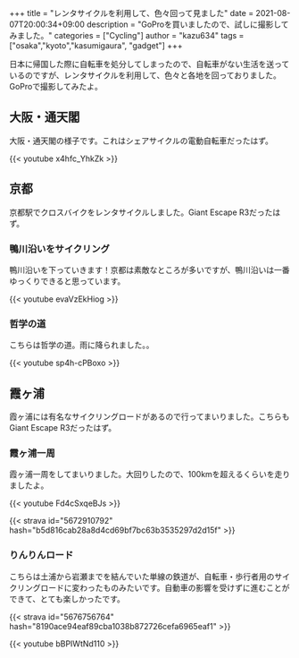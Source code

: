 +++
title = "レンタサイクルを利用して、色々回って見ました"
date = 2021-08-07T20:00:34+09:00
description = "GoProを買いましたので、試しに撮影してみました。"
categories = ["Cycling"]
author = "kazu634"
tags = ["osaka","kyoto","kasumigaura", "gadget"]
+++

日本に帰国した際に自転車を処分してしまったので、自転車がない生活を送っているのですが、レンタサイクルを利用して、色々と各地を回っておりました。GoProで撮影してみたよ。

## 大阪・通天閣
大阪・通天閣の様子です。これはシェアサイクルの電動自転車だったはず。

{{< youtube x4hfc_YhkZk >}}

## 京都
京都駅でクロスバイクをレンタサイクルしました。Giant Escape R3だったはず。

### 鴨川沿いをサイクリング
鴨川沿いを下っていきます！京都は素敵なところが多いですが、鴨川沿いは一番ゆっくりできると思っています。

{{< youtube evaVzEkHiog >}}

### 哲学の道
こちらは哲学の道。雨に降られました。。

{{< youtube sp4h-cPBoxo >}}


## 霞ヶ浦
霞ヶ浦には有名なサイクリングロードがあるので行ってまいりました。こちらもGiant Escape R3だったはず。

### 霞ヶ浦一周
霞ヶ浦一周をしてまいりました。大回りしたので、100kmを超えるくらいを走りましたよ。

{{< youtube Fd4cSxqeBJs >}}

{{< strava id="5672910792" hash="b5d816cab28a8d4cd69bf7bc63b3535297d2d15f" >}}

### りんりんロード
こちらは土浦から岩瀬までを結んでいた単線の鉄道が、自転車・歩行者用のサイクリングロードに変わったものみたいです。自動車の影響を受けずに進むことができて、とても楽しかったです。


{{< strava id="5676756764" hash="8190ace94eaf89cba1038b872726cefa6965eaf1" >}}

{{< youtube bBPIWtNd110 >}}
